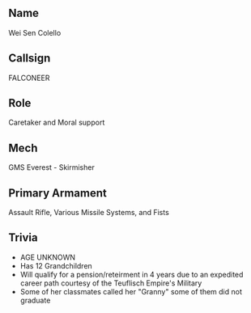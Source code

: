 ## Name
Wei Sen Colello

## Callsign
FALCONEER

## Role
Caretaker and Moral support

## Mech
GMS Everest - Skirmisher

## Primary Armament
Assault Rifle, Various Missile Systems, and Fists

## Trivia

* AGE UNKNOWN
* Has 12 Grandchildren
* Will qualify for a pension/reteirment in 4 years due to an expedited career path 
courtesy of the Teuflisch Empire's Military 
* Some of her classmates called her "Granny" some of them did not graduate

